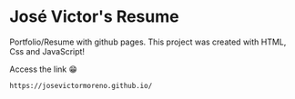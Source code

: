 # José Victor's Resume
Portfolio/Resume with github pages. This project was created with HTML, Css and JavaScript!

Access the link 😁
```
https://josevictormoreno.github.io/
```
